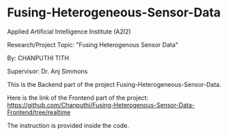 # Fusing-Heterogeneous-Sensor-Data

Applied Artificial Intelligence Institute (A2I2)

Research/Project Topic: "Fusing Heterogenous Sensor Data"

By: CHANPUTHI TITH

Supervisor: Dr. Anj Simmons


This is the Backend part of the project Fusing-Heterogeneous-Sensor-Data.

Here is the link of the Frontend part of the project: https://github.com/Chanputhi/Fusing-Heterogenous-Sensor-Data-Frontend/tree/realtime

The instruction is provided inside the code.
